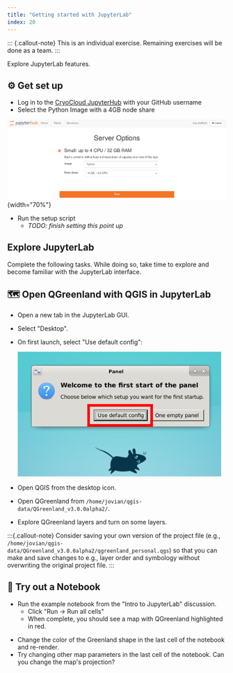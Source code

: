 ```yaml
---
title: "Getting started with JupyterLab"
index: 20
---
```


::: {.callout-note}
This is an individual exercise. Remaining exercises will be done as a team.
:::

Explore JupyterLab features.


## ⚙️ Get set up

* Log in to the [CryoCloud JupyterHub](https://hub.cryointhecloud.com) with your
  GitHub username
* Select the Python Image with a 4GB node share

![Jupyterhub server selection](/_media/jupyterhub_server_selection.png){width="70%"}

* Run the setup script
  * _TODO: finish setting this point up_


## Explore JupyterLab

Complete the following tasks. While doing so, take time to explore and become
familiar with the JupyterLab interface.


## 🗺️ Open QGreenland with QGIS in JupyterLab

* Open a new tab in the JupyterLab GUI.
* Select "Desktop".
* On first launch, select "Use default config":

    ![Use default config](/_media/xfce_first_launch.png)

* Open QGIS from the desktop icon.
* Open QGreenland from `/home/jovian/qgis-data/QGreenland_v3.0.0alpha2/`.
* Explore QGreenland layers and turn on some layers.

:::{.callout-note}
Consider saving your own version of the project file (e.g.,
`/home/jovian/qgis-data/QGreenland_v3.0.0alpha2/qgreenland_personal.qgs`) so
that you can make and save changes to e.g., layer order and symbology without
overwriting the original project file.
:::


## 🧪 Try out a Notebook

* Run the example notebook from the "Intro to JupyterLab" discussion.
    * Click "Run -> Run all cells"
    * When complete, you should see a map with QGreenland highlighted in red.
<!-- alex ignore color -->
* Change the color of the Greenland shape in the last cell of the notebook and
  re-render.
* Try changing other map parameters in the last cell of the notebook. Can you
  change the map's projection?

